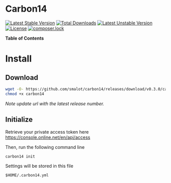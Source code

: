 Carbon14
========

[![Latest Stable Version](https://poser.pugx.org/smalot/carbon14/v/stable)](https://packagist.org/packages/smalot/carbon14)
[![Total Downloads](https://poser.pugx.org/smalot/carbon14/downloads)](https://packagist.org/packages/smalot/carbon14)
[![Latest Unstable Version](https://poser.pugx.org/smalot/carbon14/v/unstable)](https://packagist.org/packages/smalot/carbon14)
[![License](https://poser.pugx.org/smalot/carbon14/license)](https://packagist.org/packages/smalot/carbon14)
[![composer.lock](https://poser.pugx.org/smalot/carbon14/composerlock)](https://packagist.org/packages/smalot/carbon14)

**Table of Contents**



Install
=======

Download
--------

````sh
wget -O- https://github.com/smalot/carbon14/releases/download/v0.3.0/carbon14.phar > carbon14
chmod +x carbon14
````

*Note update url with the latest release number.*


Initialize
----------

Retrieve your private access token here https://console.online.net/en/api/access

Then, run the following command line

````sh
carbon14 init
````

Settings will be stored in this file

````
$HOME/.carbon14.yml
````

